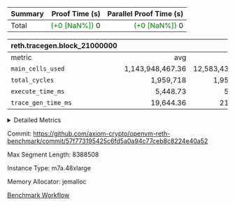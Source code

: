 | Summary | Proof Time (s) | Parallel Proof Time (s) |
|:---|---:|---:|
| Total | <span style='color: green'>(+0 [NaN%])</span> 0 | <span style='color: green'>(+0 [NaN%])</span> 0 |


| reth.tracegen.block_21000000 |||||
|:---|---:|---:|---:|---:|
|metric|avg|sum|max|min|
| `main_cells_used     ` |  1,143,948,467.36 |  12,583,433,141 |  1,923,810,596 |  289,566,059 |
| `total_cycles        ` |  1,959,718 |  1,959,718 |  1,959,718 |  1,959,718 |
| `execute_time_ms     ` |  5,448.73 |  59,936 |  8,725 |  417 |
| `trace_gen_time_ms   ` |  19,644.36 |  216,088 |  25,754 |  9,375 |



<details>
<summary>Detailed Metrics</summary>

| group | block_number | segment | trace_gen_time_ms | total_cycles | main_cells_used | execute_time_ms |
| --- | --- | --- | --- | --- | --- | --- |
| reth.tracegen.block_21000000 | 21000000 | 0 | 14,966 |  | 988,880,686 | 6,086 | 
| reth.tracegen.block_21000000 | 21000000 | 1 | 15,147 |  | 985,957,261 | 4,855 | 
| reth.tracegen.block_21000000 | 21000000 | 10 | 14,750 | 1,959,718 | 289,566,059 | 417 | 
| reth.tracegen.block_21000000 | 21000000 | 2 | 18,201 |  | 986,836,835 | 5,553 | 
| reth.tracegen.block_21000000 | 21000000 | 3 | 9,375 |  | 1,427,670,595 | 1,598 | 
| reth.tracegen.block_21000000 | 21000000 | 4 | 24,349 |  | 1,356,043,111 | 8,725 | 
| reth.tracegen.block_21000000 | 21000000 | 5 | 20,805 |  | 1,089,719,349 | 5,555 | 
| reth.tracegen.block_21000000 | 21000000 | 6 | 25,754 |  | 1,149,570,202 | 7,566 | 
| reth.tracegen.block_21000000 | 21000000 | 7 | 23,616 |  | 1,108,309,405 | 7,131 | 
| reth.tracegen.block_21000000 | 21000000 | 8 | 25,632 |  | 1,277,069,042 | 7,551 | 
| reth.tracegen.block_21000000 | 21000000 | 9 | 23,493 |  | 1,923,810,596 | 4,899 | 

</details>


Commit: https://github.com/axiom-crypto/openvm-reth-benchmark/commit/57f773195425c6fd5a0a94c77ceb8c8224e40a52

Max Segment Length: 8388508

Instance Type: m7a.48xlarge

Memory Allocator: jemalloc

[Benchmark Workflow](https://github.com/axiom-crypto/openvm-reth-benchmark/actions/runs/13091544688)
